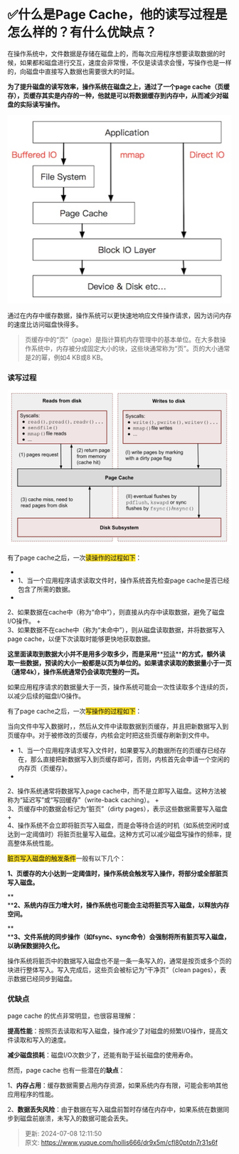 # ✅什么是Page Cache，他的读写过程是怎么样的？有什么优缺点？

在操作系统中，文件数据是存储在磁盘上的，而每次应用程序想要读取数据的时候，如果都和磁盘进行交互，速度会非常慢，不仅是读请求会慢，写操作也是一样的，向磁盘中直接写入数据也需要很大的时延。



**为了提升磁盘的读写效率，操作系统在磁盘之上，通过了一个page cache（页缓存），页缓存其实是内存的一种，他就是可以将数据缓存到内存中，从而减少对磁盘的实际读写操作。**



![1719630640471-77c71959-2602-41f1-9446-2256d331190f.jpeg](./img/3xVY5bNgUj7ysqTn/1719630640471-77c71959-2602-41f1-9446-2256d331190f-641197.jpeg)

通过在内存中缓存数据，操作系统可以更快速地响应文件操作请求，因为访问内存的速度比访问磁盘快得多。



> 页缓存中的“页”（page）是指计算机内存管理中的基本单位。在大多数操作系统中，内存被分成固定大小的块，这些块通常称为“页”。页的大小通常是2的幂，例如4 KB或8 KB。
>



### 读写过程


![1719630647365-24b42a1c-d287-4529-8447-7ca22c173e9f.jpeg](./img/3xVY5bNgUj7ysqTn/1719630647365-24b42a1c-d287-4529-8447-7ca22c173e9f-047526.jpeg)



有了page cache之后，一次<font style="background-color:#FBDE28;">读操作的过程如下</font>：

+ 
+ 1、当一个应用程序请求读取文件时，操作系统首先检查page cache是否已经包含了所需的数据。
+   
2、如果数据在cache中（称为“命中”），则直接从内存中读取数据，避免了磁盘I/O操作。
+   
3、如果数据不在cache中（称为“未命中”），则从磁盘读取数据，并将数据写入page cache，以便下次读取时能够更快地获取数据。



**这里面读取到数据大小并不是用多少取多少，而是采用****<u>预读</u>****的方式，额外读取一些数据，预读的大小一般都是以页为单位的。如果请求读取的数据量小于一页（通常4k），操作系统通常仍会读取完整的一页。**



如果应用程序请求的数据量大于一页，操作系统可能会一次性读取多个连续的页，以减少后续的磁盘I/O操作。



有了page cache之后，一次<font style="background-color:#FBDE28;">写操作的过程如下</font>：



当向文件中写入数据时，，然后从文件中读取数据到页缓存，并且把新数据写入到页缓存中。对于被修改的页缓存，内核会定时把这些页缓存刷新到文件中。



+ 1、当一个应用程序请求写入文件时，如果要写入的数据所在的页缓存已经存在，那么直接把新数据写入到页缓存即可，否则，内核首先会申请一个空闲的内存页（页缓存）。
+   
2、操作系统通常将数据写入page cache中，而不是立即写入磁盘。这种方法被称为“延迟写”或“写回缓存”（write-back caching）。
+   
3、页缓存中的数据会标记为“脏页”（dirty pages），表示这些数据需要写入磁盘
+   
4、操作系统不会立即将脏页写入磁盘，而是会等待合适的时机（如系统空闲时或达到一定阈值时）将脏页批量写入磁盘。这种方式可以减少磁盘写操作的频率，提高整体系统性能。



<font style="background-color:#FBDE28;">脏页写入磁盘的触发条件</font>一般有以下几个：



**1、页缓存的大小达到一定阈值时，操作系统会触发写入操作，将部分或全部脏页写入磁盘。**

**  
****2、系统内存压力增大时，操作系统也可能会主动将脏页写入磁盘，以释放内存空间。**

**  
****3、文件系统的同步操作（如fsync、sync命令）会强制将所有脏页写入磁盘，以确保数据持久化。**



操作系统将脏页中的数据写入磁盘也不是一条一条写入的，通常是按页或多个页的块进行整体写入。写入完成后，这些页会被标记为“干净页”（clean pages），表示数据已经同步到磁盘。



### 优缺点


page cache 的优点非常明显，也很容易理解：



**提高性能**：按照页去读取和写入磁盘，操作减少了对磁盘的频繁I/O操作，提高文件读取和写入的速度。

  
**减少磁盘损耗**：磁盘I/O次数少了，还能有助于延长磁盘的使用寿命。



然而，page cache 也有一些潜在的**缺点**：



1、**内存占用**：缓存数据需要占用内存资源，如果系统内存有限，可能会影响其他应用程序的性能。

  
2、**数据丢失风险**：由于数据在写入磁盘前暂时存储在内存中，如果系统在数据同步到磁盘前崩溃，未写入的数据可能会丢失。



> 更新: 2024-07-08 12:11:50  
> 原文: <https://www.yuque.com/hollis666/dr9x5m/cfl80ptdn7r31s6f>